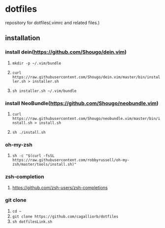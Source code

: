 # dotfiles
repository for dotfiles(.vimrc and related files.)

## installation
### install dein(https://github.com/Shougo/dein.vim)
1. `mkdir -p ~/.vim/bundle`
        
2. `curl https://raw.githubusercontent.com/Shougo/dein.vim/master/bin/installer.sh > installer.sh`

3. `sh installer.sh ~/.vim/bundle`

### install NeoBundle(https://github.com/Shougo/neobundle.vim)
1. `curl https://raw.githubusercontent.com/Shougo/neobundle.vim/master/bin/install.sh > install.sh`

2. `sh ./install.sh`

### oh-my-zsh
1. `sh -c "$(curl -fsSL https://raw.githubusercontent.com/robbyrussell/oh-my-zsh/master/tools/install.sh)"`

### zsh-completion
1. https://github.com/zsh-users/zsh-completions

### git clone
1. `cd ~`
2. `git clone https://github.com/cagalliorb/dotfiles`
3. `sh dotfilesLink.sh`
